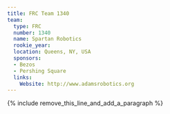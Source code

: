 ```yaml
---
title: FRC Team 1340
team:
  type: FRC
  number: 1340
  name: Spartan Robotics
  rookie_year:
  location: Queens, NY, USA
  sponsors:
  - Bezos
  - Pershing Square
  links:
    Website: http://www.adamsrobotics.org
---
```


{% include remove_this_line_and_add_a_paragraph %}